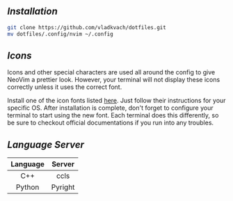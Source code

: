 ## _Installation_

```sh
git clone https://github.com/vladkvach/dotfiles.git
mv dotfiles/.config/nvim ~/.config
```

## _Icons_

Icons and other special characters are used all around the config to give NeoVim a prettier look. However, your terminal will not display these icons correctly unless it uses the correct font.

Install one of the icon fonts listed [here](https://www.nerdfonts.com/). Just follow their instructions for your specific OS. After installation is complete, don't forget to configure your terminal to start using the new font. Each terminal does this differently, so be sure to checkout official documentations if you run into any troubles.

## _Language Server_

| **Language** | **Server** |
|:------------:|:----------:|
|      C++     |    ccls    |
|    Python    |   Pyright  |


